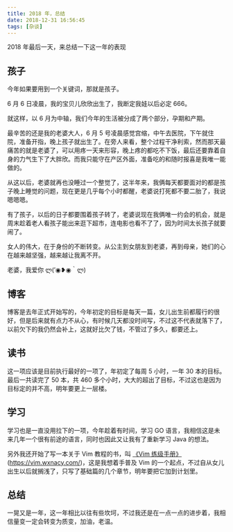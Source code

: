 ```yaml
---
title: 2018 年，总结
date: 2018-12-31 16:56:45
tags: [杂谈]
---
```


2018 年最后一天，来总结一下这一年的表现
<!-- more --><!-- toc -->

## 孩子

今年如果要用到一个关键词，那就是孩子。

6 月 6 日凌晨，我的宝贝儿欣欣出生了，我断定我娃以后必定 666。

就这样，以 6 月为中轴，我们今年的生活被分成了两个部分，孕期和产期。

最辛苦的还是我的老婆大人，6 月 5 号凌晨感觉宫缩，中午去医院，下午就住院，准备开指，晚上孩子就出生了。在旁人来看，整个过程干净利索，然而那天最痛苦的就是老婆了，可以用疼一天来形容，晚上疼的都吃不下饭，最后还要靠着自身的力气生下了大胖欣。而我只能守在产区外面，准备吃的和随时报喜是我唯一能做的。

从这以后，老婆就再也没睡过一个整觉了，这半年来，我俩每天都要面对的都是孩子晚上睡觉的问题，现在更是几乎每个小时都醒，老婆说打死都不要二胎了，我说嗯嗯嗯。

有了孩子，以后的日子都要围着孩子转了，老婆说现在我俩唯一约会的机会，就是周末趁着老人看孩子能出来逛下超市，连电影也看不了了，因为时间太长孩子就要闹了。

女人的伟大，在于身份的不断转变。从公主到女朋友到老婆，再到母亲，她们的心在越来越坚强，越来越让我离不开。

老婆，我爱你 ლ(′◉❥◉｀ლ)

## 博客

博客是去年正式开始写的，今年初定的目标是每天一篇，女儿出生前都履行的很好，但是后来就有点力不从心，有时候几天都没时间写，不过这不代表就落下了，以前欠下的我仍然会补上，这就好比欠了钱，不管过了多久，都要还上。

## 读书

这一项应该是目前执行最好的一项了，年初定了每周 5 小时，一年 30 本的目标。最后一共读完了 50 本，共 460 多个小时，大大的超出了目标，不过这也是因为目标定的并不高，明年要更上一层楼。

## 学习

学习也是一直没用拉下的一项，今年趁着有时间，学习 GO 语言，我相信这是未来几年一个很有前途的语言，同时也因此又让我有了重新学习 Java 的想法。

另外我还开始了写一本关于 Vim 教程的书，叫 [《Vim 练级手册》](https://vim.wxnacy.com/)(https://vim.wxnacy.com/)，这是我想着手普及 Vim 的一个起点，不过自从女儿出生以后就搁浅了，只写了基础篇的几个章节，明年要把它加到计划里。

## 总结

一晃又是一年，这一年相比以往有些坎坷，不过我还是在一点一点的进步着，我相信量变一定会转变为质变，加油，老温。

